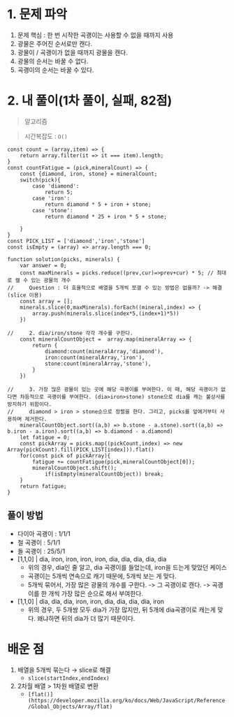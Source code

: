 # 1. 문제 파악

1. 문제 핵심 : 한 번 시작한 곡괭이는 사용할 수 없을 때까지 사용
2. 광물은 주어진 순서로만 캔다.
3. 광물이 / 곡괭이가 없을 때까지 광물을 캔다.
4. 광물의 순서는 바꿀 수 없다.
5. 곡괭이의 순서는 바꿀 수 있다.

# 2. 내 풀이(1차 풀이, 실패, 82점)

> 알고리즘
> 

> 시간복잡도 : `O()`
> 

```tsx
const count = (array,item) => {
    return array.filter(it => it === item).length;
}
const countFatigue = (pick,mineralCount) => {
    const {diamond, iron, stone} = mineralCount;
    switch(pick){
        case 'diamond':
            return 5;
        case 'iron':
            return diamond * 5 + iron + stone;
        case 'stone':
            return diamond * 25 + iron * 5 + stone;
            
    }
}
const PICK_LIST = ['diamond','iron','stone']
const isEmpty = (array) => array.length === 0;

function solution(picks, minerals) {
    var answer = 0;
    const maxMinerals = picks.reduce((prev,cur)=>prev+cur) * 5; // 최대로 캘 수 있는 광물의 개수
//     Question : 더 효율적으로 배열을 5개씩 쪼갤 수 있는 방법은 없을까? -> 해결 (slice 이용)
    const array = [];
    minerals.slice(0,maxMinerals).forEach((mineral,index) => {
        array.push(minerals.slice(index*5,(index+1)*5))
    })
    
//     2. dia/iron/stone 각각 개수를 구한다.
    const mineralCountObject =  array.map(mineralArray => {
        return {
            diamond:count(mineralArray,'diamond'),
            iron:count(mineralArray,'iron'),
            stone:count(mineralArray,'stone'),
        }
    })
    
//     3. 가장 많은 광물이 있는 곳에 해당 곡괭이를 부여한다. 이 때, 해당 곡괭이가 없다면 차등적으로 곡괭이를 부여한다. (dia>iron>stone) stone으로 dia를 캐는 불상사를 방지하기 위함이다.
//     diamond > iron > stone순으로 정렬을 한다. 그리고, picks를 앞에거부터 사용하며 제거한다.
    mineralCountObject.sort((a,b) => b.stone - a.stone).sort((a,b) => b.iron - a.iron).sort((a,b) => b.diamond - a.diamond)
    let fatigue = 0;
    const pickArray = picks.map((pickCount,index) => new Array(pickCount).fill(PICK_LIST[index])).flat()
    for(const pick of pickArray){
        fatigue += countFatigue(pick,mineralCountObject[0]);
        mineralCountObject.shift();
            if(isEmpty(mineralCountObject)) break;
    }
    return fatigue;
}
```

## 풀이 방법

- 다이아 곡괭이 : 1/1/1
- 철 곡괭이 :    5/1/1
- 돌 곡괭이 :    25/5/1
- [1,1,0] | dia, iron, iron, iron, iron, dia, dia, dia, dia, dia
    - 위의 경우, dia인 줄 알고, dia 곡괭이를 들었는데, iron을 드는게 맞았던 케이스
    - 곡괭이는 5개씩 연속으로 캐기 때문에, 5개씩 보는 게 맞다.
    - 5개씩 묶어서, 가장 많은 광물의 개수를 구한다. -> 그 곡괭이로 캔다. -> 곡괭이를 한 개씩 가장 많은 순으로 해서 부여한다.
- [1,1,0] | dia, dia, dia, iron, iron, dia, dia, dia, dia, iron
    - 위의 경우, 두 5개쌍 모두 dia가 가장 많지만, 뒤 5개에 dia곡괭이로 캐는게 맞다. 왜냐하면 뒤의 dia가 더 많기 때문이다.

# 배운 점

1. 배열을 5개씩 묶는다 → slice로 해결
    - `slice(startIndex,endIndex)`
2. 2차월 배열 > 1차원 배열로 변환
    - `[flat()](https://developer.mozilla.org/ko/docs/Web/JavaScript/Reference/Global_Objects/Array/flat)`
